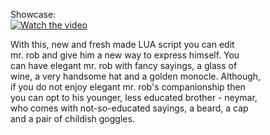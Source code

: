 Showcase:  
[![Watch the video](https://img.youtube.com/vi/Qt7FW68XDgA/maxresdefault.jpg)](https://www.youtube.com/watch?v=Qt7FW68XDgA)
  
With this, new and fresh made LUA script you can edit  
mr. rob and give him a new way to express himself. You  
can have elegant mr. rob with fancy sayings, a glass of  
wine, a very handsome hat and a golden monocle. Although,  
if you do not enjoy elegant mr. rob's companionship then  
you can opt to his younger, less educated brother - neymar,  
who comes with not-so-educated sayings, a beard, a cap  
and a pair of childish goggles.
